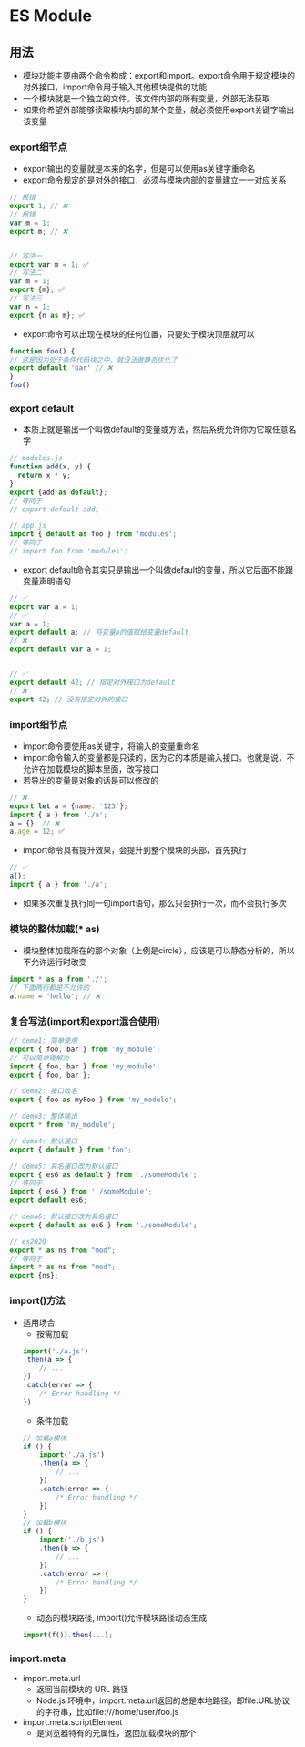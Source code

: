 # ES Module
## 用法
- 模块功能主要由两个命令构成：export和import。export命令用于规定模块的对外接口，import命令用于输入其他模块提供的功能
- 一个模块就是一个独立的文件。该文件内部的所有变量，外部无法获取
- 如果你希望外部能够读取模块内部的某个变量，就必须使用export关键字输出该变量
### export细节点
- export输出的变量就是本来的名字，但是可以使用as关键字重命名
- export命令规定的是对外的接口，必须与模块内部的变量建立一一对应关系
```js
// 报错
export 1; // ❌
// 报错
var m = 1;
export m; // ❌


// 写法一
export var m = 1; ✅
// 写法二
var m = 1;
export {m}; ✅
// 写法三
var n = 1;
export {n as m}; ✅
```
- export命令可以出现在模块的任何位置，只要处于模块顶层就可以
```js
function foo() {
// 这是因为处于条件代码块之中，就没法做静态优化了
export default 'bar' // ❌
}
foo()
```
### export default
- 本质上就是输出一个叫做default的变量或方法，然后系统允许你为它取任意名字
```js
// modules.js
function add(x, y) {
  return x * y;
}
export {add as default};
// 等同于
// export default add;

// app.js
import { default as foo } from 'modules';
// 等同于
// import foo from 'modules';
```
- export default命令其实只是输出一个叫做default的变量，所以它后面不能跟变量声明语句
```js
// ✅
export var a = 1;
// ✅
var a = 1;
export default a; // 将变量a的值赋给变量default
// ❌
export default var a = 1;


// ✅
export default 42; // 指定对外接口为default
// ❌
export 42; // 没有指定对外的接口
```

### import细节点
- import命令要使用as关键字，将输入的变量重命名
- import命令输入的变量都是只读的，因为它的本质是输入接口。也就是说，不允许在加载模块的脚本里面，改写接口
- 若导出的变量是对象的话是可以修改的
```js
// ❌
export let a = {name: '123'};
import { a } from './a';
a = {}; // ❌
a.age = 12; ✅

```
- import命令具有提升效果，会提升到整个模块的头部，首先执行
```js
// ✅
a();
import { a } from './a';
```
- 如果多次重复执行同一句import语句，那么只会执行一次，而不会执行多次
### 模块的整体加载(* as)
- 模块整体加载所在的那个对象（上例是circle），应该是可以静态分析的，所以不允许运行时改变
```js
import * as a from './';
// 下面两行都是不允许的
a.name = 'hello'; // ❌
```
### 复合写法(import和export混合使用)
```js
// demo1: 简单使用
export { foo, bar } from 'my_module';
// 可以简单理解为
import { foo, bar } from 'my_module';
export { foo, bar };

// demo2: 接口改名
export { foo as myFoo } from 'my_module';

// demo3: 整体输出
export * from 'my_module';

// demo4: 默认接口
export { default } from 'foo';

// demo5: 具名接口改为默认接口
export { es6 as default } from './someModule';
// 等同于
import { es6 } from './someModule';
export default es6;

// demo6: 默认接口改为具名接口
export { default as es6 } from './someModule';

// es2020
export * as ns from "mod";
// 等同于
import * as ns from "mod";
export {ns};
```
### import()方法
- 适用场合
    - 按需加载
    ```js
    import('./a.js')
    .then(a => {
        // ...
    })
    .catch(error => {
        /* Error handling */
    })
    ```
    - 条件加载
    ```js
    // 加载a模块
    if () {
        import('./a.js')
        .then(a => {
            // ...
        })
        .catch(error => {
            /* Error handling */
        })
    }
    // 加载b模块
    if () {
        import('./b.js')
        .then(b => {
            // ...
        })
        .catch(error => {
            /* Error handling */
        })
    }
    ```
    - 动态的模块路径, import()允许模块路径动态生成
    ```js
    import(f()).then(...);
    ```
### import.meta
- import.meta.url
    - 返回当前模块的 URL 路径
    - Node.js 环境中，import.meta.url返回的总是本地路径，即file:URL协议的字符串，比如file:///home/user/foo.js
- import.meta.scriptElement
    - 是浏览器特有的元属性，返回加载模块的那个<script>元素，相当于document.currentScript属性
    ```html
    // HTML 代码为
    <script type="module" src="my-module.js" data-foo="abc"></script>

    // my-module.js 内部执行下面的代码
    import.meta.scriptElement.dataset.foo
    // "abc"
    ```
## 思想
- ES6 模块的设计思想是尽量的静态化，使得编译时就能确定模块的依赖关系，以及输入和输出的变量
- CommonJS 和 AMD 模块，都只能在运行时确定这些东西
- ES6 模块不是对象, 而是通过export命令显式指定输出的代码，再通过import命令输入
## 特性
- ES6 的模块自动采用严格模式，不管你有没有在模块头部加上"use strict";
- 代码是在模块作用域之中运行，而不是在全局作用域运行。模块内部的顶层变量，外部不可见。
- 模块脚本自动采用严格模式，不管有没有声明use strict。
- 模块之中，可以使用import命令加载其他模块（.js后缀不可省略，需要提供绝对 URL 或相对 URL），也可以使用export命令输出对外接口。
- 模块之中，顶层的this关键字返回undefined，而不是指向window。也就是说，在模块顶层使用this关键字，是无意义的。
- 同一个模块如果加载多次，将只执行一次
## 应用
- 利用顶层的this等于undefined这个语法点，可以侦测当前代码是否在 ES6 模块之中。
    ```js
    // 不在模块中
    const isNotModuleScript = this !== undefined;
    ```

## 问题
- ES6 模块与 CommonJS 模块的差异
    - CommonJS 模块就是对象, ES6 模块不是对象
    - CommonJS 模块输出的是一个值的拷贝，ES6 模块输出的是值的引用。
    - CommonJS 模块是运行时加载，ES6 模块是编译时输出接口。
    - CommonJS 模块的require()是同步加载模块，ES6 模块的import命令是异步加载，有一个独立的模块依赖的解析阶段。
- ES Module 的原理
可参考[相关文章](https://juejin.cn/post/7069647533160529950)